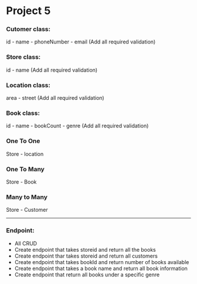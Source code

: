 # Project 5


### Cutomer class:

id - name - phoneNumber - email (Add all required validation)

### Store class:

id - name (Add all required validation)

### Location class: 

area - street (Add all required validation)

### Book class:

id - name - bookCount - genre (Add all required validation)


### One To One 
Store - location  

### One To Many
Store - Book 

### Many to Many 
Store - Customer


---------

### Endpoint:
- All CRUD 
- Create endpoint that takes storeid and return all the books 
- Create endpoint thar takes storeid and return all customers
- Create endpoint that takes bookId and return number of books available 
- Create endpoint that takes a book name and return all book information
- Create endpoint that return all books under a specific genre



